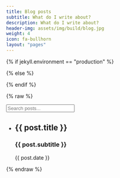 ```yaml
---
title: Blog posts
subtitle: What do I write about?
description: What do I write about?
header-img: assets/img/build/blog.jpg
weight: 4
icon: fa-bullhorn
layout: "pages"
---
```


<!-- VueJS script -->
{% if jekyll.environment == "production" %}
<script src="https://cdnjs.cloudflare.com/ajax/libs/vue/2.2.6/vue.min.js"></script>
{% else %}
<script src="https://cdnjs.cloudflare.com/ajax/libs/vue/2.2.6/vue.js"></script>
{% endif %}

{% raw %}
<div id="blog-search-vue" class="blog-vue">
  <form class="blog-vue__search-form">
    <i class="blog-vue__search-icon fa fa-search"></i>
    <input class="blog-vue__search-input" type="text" placeholder="Search posts..." v-model="searchVal" />
  </form>
  <ul class="blog-vue__list list-group">
    <li class="blog-vue__item list-group-item" v-for="post in filteredPosts">
      <a :href="post.url">
        <h2 class="blog-vue__item-title">{{ post.title }}</h2>
        <h3 class="blog-vue__item-subtitle">{{ post.subtitle }}</h3>
        <p class="blog-vue__item-date">{{ post.date }}</p>
      </a>
    </li>
  </ul>
</div>
{% endraw %}

<script>
  // Grabs just `DD Mmm YYYY` from UTC string
  const formatDateString = date => date.toUTCString().substring(5, 16);
  /*
   * Taken from @griffinmichl:
   * https://medium.com/@griffinmichl/implementing-debounce-in-javascript-eab51a12311e
   */
  const debounce = (func, wait) => {
    let timeout;
    return function(...args) {
      const context = this;
      clearTimeout(timeout);
      timeout = setTimeout(() => func.apply(context, args), wait);
    };
  };

  // The search filtering function (no validation; great code!)
  function handleSearchChange() {
    // Helper functions to handle matching against search term
    const strMatchesSearch = str => str.toLowerCase().includes(this.searchVal.toLowerCase());
    const arrMatchesSearch = arr => arr.map(strMatchesSearch).reduce((a, b) => a && b);
    // Main filter function containing the post filtering code
    const filterFn = post => strMatchesSearch(post.title) ||
      strMatchesSearch(post.subtitle) || arrMatchesSearch(post.tags) ||
      strMatchesSearch(post.category);

    this.filteredPosts = this.allPosts.filter(filterFn);
  }

  // Grab blog posts data from jekyll then format for display
  const posts = {{ site.posts | jsonify }}
  const postsData = posts.map(post => ({
    title: post.title, subtitle: post.subtitle, url: post.url,
    category: post.category, tags: post.tags,
    date: formatDateString(new Date(post.date)),
  }));

  // Vue instance
  const blogSearchVue = new Vue({
    el: '#blog-search-vue',
    data: {
      filteredPosts: postsData,
      allPosts: postsData,
      searchVal: '',
    },
    methods: {
      handleSearchChange: debounce(handleSearchChange, 100),
    },
    watch: {
      searchVal() {
        this.handleSearchChange(); // Call search handler method wheneve search state changes
      },
    },
  });
</script>
